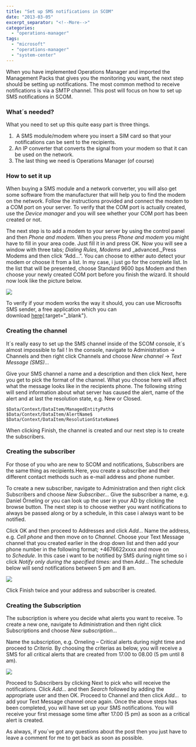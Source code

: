 ```yaml
---
title: "Set up SMS notifications in SCOM"
date: "2013-03-05"
excerpt_separator: "<!--More-->"
categories: 
  - "operations-manager"
tags: 
  - "microsoft"
  - "operations-manager"
  - "system-center"
---
```


When you have implemented Operations Manager and imported the Management Packs that gives you the monitoring you want, the next step should be setting up notifications. The most common method to receive notifications is via a SMTP channel. This post will focus on how to set up SMS notifications in SCOM.

### What´s needed?

What you need to set up this quite easy part is three things.

1.  A SMS module/modem where you insert a SIM card so that your notifications can be sent to the recipients.
2. An IP converter that converts the signal from your modem so that it can be used on the network.
3. The last thing we need is Operations Manager (of course)
<!--More-->
### How to set it up

When buying a SMS module and a network converter, you will also get some software from the manufacturer that will help you to find the modem on the network. Follow the instructions provided and connect the modem to a COM port on your server. To verify that the COM port is actually created, use the _Device manager_ and you will see whether your COM port has been created or not.

The next step is to add a modem to your server by using the control panel and then _Phone and modem._ When you press _Phone and modem_ you might have to fill in your area code. Just fill it in and press OK. Now you will see a window with three tabs; _Dialing Rules, Modems_ and _advanced._Press Modems and then click “Add…”. You can choose to either auto detect your modem or choose it from a list. In my case, i just go for the complete list. In the list that will be presented, choose Standard 9600 bps Modem and then choose your newly created COM port before you finish the wizard. It should now look like the picture below.

![](https://blog.orneling.se/assets/images/2013/03/sms-modem-setup.png)

To verify if your modem works the way it should, you can use Microsofts SMS sender, a free application which you can download [here](http://www.microsoft.com/sv-se/download/details.aspx?id=5552){:target="_blank"}.

### Creating the channel

It´s really easy to set up the SMS channel inside of the SCOM console, it´s almost impossible to fail !
In the console, navigate to Administration -> Channels and then right click Channels and choose _New channel_ -> _Text Message (SMS)…_

Give your SMS channel a name and a description and then click Next, here you get to pick the format of the channel. What you choose here will affect what the message looks like in the recipients phone. The following string will send information about what server has caused the alert, name of the alert and at last the resolution state, e.g. New or Closed.

```
$Data/Context/DataItem/ManagedEntityPath$ $Data/Context/DataItem/AlertName$ $Data/Context/DataItem/ResolutionStateName$
```

When clicking Finish, the channel is created and our next step is to create the subscribers.

### Creating the subscriber

For those of you who are new to SCOM and notifications, Subscribers are the same thing as recipients.Here, you create a subscriber and their different contact methods such as e-mail address and phone number.

To create a new subscriber, navigate to Administration and then right click Subscribers and choose _New Subscriber…_ Give the subscriber a name, e.g. Daniel Örneling or you can look up the user in your AD by clicking the browse button. The next step is to choose wether you want notifications to always be passed along or by a schedule, in this case i always want to be notified.

Click OK and then proceed to Addresses and click _Add…_ Name the address, e.g. _Cell phone_ and then move on to _Channel_. Choose your Text Message channel that you created earlier in the drop down list and then add your phone number in the following format; +4676622xxxx and move on to _Schedule_. In this case i want to be notified by SMS during night time so i click _Notify only during the specified times:_ and then _Add…_ The schedule below will send notifications between 5 pm and 8 am.

![](https://blog.orneling.se/assets/images/2013/03/Notifications-schedule1.png)

Click Finish twice and your address and subscriber is created.

### Creating the Subscription

The subscription is where you decide what alerts you want to receive. To create a new one, navigate to Administration and then right click Subscriptions and choose _New subscription…_

Name the subscription, e.g. Orneling – Critical alerts during night time and proceed to _Criteria._ By choosing the criterias as below, you will receive a SMS for all critical alerts that are created from 17.00 to 08.00 (5 pm until 8 am).

![](https://blog.orneling.se/assets/images/2013/03/criteria.png)

Proceed to Subscribers by clicking Next to pick who will receive the notifications. Click _Add…_ and then _Search_ followed by adding the appropriate user and then OK. Proceed to Channel and then click _Add…_  to add your Text Message channel once again. Once the above steps has been completed, you will have set up your SMS notifications. You will receive your first message some time after 17.00 (5 pm) as soon as a critical alert is created.

As always, if you´ve got any questions about the post then you just have to leave a comment for me to get back as soon as possible.
